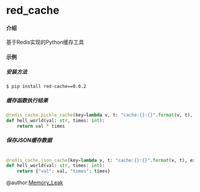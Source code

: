 # red_cache

#### 介绍
基于Redis实现的Python缓存工具
#### 示例
##### 安装方法
```shell
$ pip install red-cache==0.0.2
```

##### 缓存函数执行结果

```python
@redis_cache.pickle_cache(key=lambda v, t: "cache:{}:{}".format(v, t), ex=180)
def hell_world(val: str, times: int):
    return val * times
```
##### 保存JSON缓存数据

```python

@redis_cache.json_cache(key=lambda v, t: "cache:{}:{}".format(v, t), ex=180)
def hell_world(val: str, times: int):
    return {"val": val, "times": times}

```

@author:[Memory_Leak](http://vvia.xyz/wjLSh5)